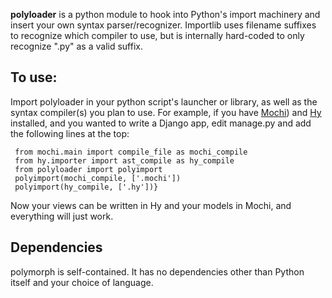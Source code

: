 __polyloader__ is a python module to hook into Python's import machinery
and insert your own syntax parser/recognizer. Importlib uses filename
suffixes to recognize which compiler to use, but is internally
hard-coded to only recognize ".py" as a valid suffix.

## To use:

Import polyloader in your python script's launcher or library, as well
as the syntax compiler(s) you plan to use. For example, if you have
[Mochi](<https://github.com/i2y/mochi>)) and
[Hy](<http://docs.hylang.org/en/latest/>) installed, and you wanted to
write a Django app, edit manage.py and add the following lines at the
top:

~~~~
 from mochi.main import compile_file as mochi_compile
 from hy.importer import ast_compile as hy_compile
 from polyloader import polyimport
 polyimport(mochi_compile, ['.mochi'])
 polyimport(hy_compile, ['.hy'])}
~~~~

Now your views can be written in Hy and your models in Mochi, and
everything will just work.

## Dependencies

polymorph is self-contained. It has no dependencies other than Python
itself and your choice of language.
